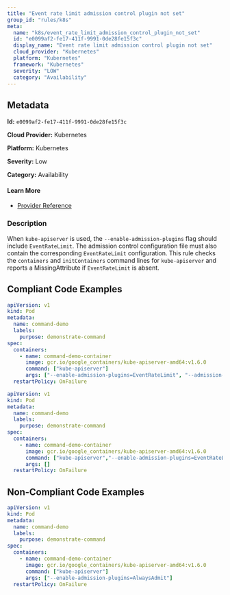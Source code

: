 ```yaml
---
title: "Event rate limit admission control plugin not set"
group_id: "rules/k8s"
meta:
  name: "k8s/event_rate_limit_admission_control_plugin_not_set"
  id: "e0099af2-fe17-411f-9991-0de28fe15f3c"
  display_name: "Event rate limit admission control plugin not set"
  cloud_provider: "Kubernetes"
  platform: "Kubernetes"
  framework: "Kubernetes"
  severity: "LOW"
  category: "Availability"
---
```

## Metadata

**Id:** `e0099af2-fe17-411f-9991-0de28fe15f3c`

**Cloud Provider:** Kubernetes

**Platform:** Kubernetes

**Severity:** Low

**Category:** Availability

#### Learn More

 - [Provider Reference](https://kubernetes.io/docs/reference/command-line-tools-reference/kube-apiserver/)

### Description

 When `kube-apiserver` is used, the `--enable-admission-plugins` flag should include `EventRateLimit`. The admission control configuration file must also contain the corresponding `EventRateLimit` configuration. This rule checks the `containers` and `initContainers` command lines for `kube-apiserver` and reports a MissingAttribute if `EventRateLimit` is absent.


## Compliant Code Examples
```yaml
apiVersion: v1
kind: Pod
metadata:
  name: command-demo
  labels:
    purpose: demonstrate-command
spec:
  containers:
    - name: command-demo-container
      image: gcr.io/google_containers/kube-apiserver-amd64:v1.6.0
      command: ["kube-apiserver"]
      args: ["--enable-admission-plugins=EventRateLimit", "--admission-control-config-file=path/to/plugin/config/file.yaml"]
  restartPolicy: OnFailure

```

```yaml
apiVersion: v1
kind: Pod
metadata:
  name: command-demo
  labels:
    purpose: demonstrate-command
spec:
  containers:
    - name: command-demo-container
      image: gcr.io/google_containers/kube-apiserver-amd64:v1.6.0
      command: ["kube-apiserver","--enable-admission-plugins=EventRateLimit", "--admission-control-config-file=path/to/plugin/config/file.yaml"]
      args: []
  restartPolicy: OnFailure

```
## Non-Compliant Code Examples
```yaml
apiVersion: v1
kind: Pod
metadata:
  name: command-demo
  labels:
    purpose: demonstrate-command
spec:
  containers:
    - name: command-demo-container
      image: gcr.io/google_containers/kube-apiserver-amd64:v1.6.0
      command: ["kube-apiserver"]
      args: ["--enable-admission-plugins=AlwaysAdmit"]
  restartPolicy: OnFailure

```